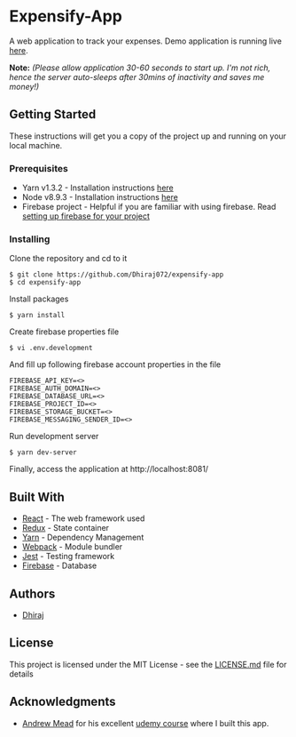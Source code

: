 # Expensify-App

A web application to track your expenses. 
Demo application is running live [here](https://your-expense-tracker.herokuapp.com/).

**Note:** *(Please allow application 30-60 seconds to start up. I'm not rich, hence the server auto-sleeps after 30mins of inactivity and saves me money!)*

## Getting Started

These instructions will get you a copy of the project up and running on your local machine.

### Prerequisites

* Yarn v1.3.2 - Installation instructions [here](https://yarnpkg.com/lang/en/docs/install/)
* Node v8.9.3 - Installation instructions [here](https://nodejs.org/en/download/package-manager/)
* Firebase project - Helpful if you are familiar with using firebase. Read [setting up firebase for your project](https://firebase.google.com/docs/web/setup)

### Installing

Clone the repository and cd to it

```
$ git clone https://github.com/Dhiraj072/expensify-app
$ cd expensify-app
```

Install packages

```
$ yarn install
```

Create firebase properties file

```
$ vi .env.development
```

And fill up following firebase account properties in the file

```
FIREBASE_API_KEY=<>
FIREBASE_AUTH_DOMAIN=<>
FIREBASE_DATABASE_URL=<>
FIREBASE_PROJECT_ID=<>
FIREBASE_STORAGE_BUCKET=<>
FIREBASE_MESSAGING_SENDER_ID=<>
```

Run development server

```
$ yarn dev-server
```


Finally, access the application at http://localhost:8081/

## Built With

* [React](https://reactjs.org/) - The web framework used
* [Redux](https://redux.js.org/) - State container
* [Yarn](https://yarnpkg.com/en/) - Dependency Management
* [Webpack](https://webpack.js.org/) - Module bundler
* [Jest](https://jestjs.io/) - Testing framework
* [Firebase](https://firebase.google.com/) - Database

## Authors

* [Dhiraj](https://github.com/dhiraj072)

## License

This project is licensed under the MIT License - see the [LICENSE.md](LICENSE.md) file for details

## Acknowledgments

* [Andrew Mead](https://mead.io/) for his excellent [udemy course](https://www.udemy.com/react-2nd-edition/) where I built this app.
